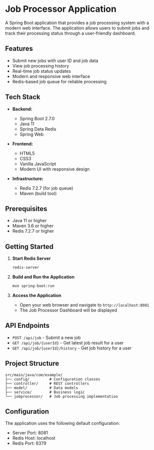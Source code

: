 # Job Processor Application

A Spring Boot application that provides a job processing system with a modern web interface. The application allows users to submit jobs and track their processing status through a user-friendly dashboard.

## Features

- Submit new jobs with user ID and job data
- View job processing history
- Real-time job status updates
- Modern and responsive web interface
- Redis-based job queue for reliable processing

## Tech Stack

- **Backend:**
  - Spring Boot 2.7.0
  - Java 11
  - Spring Data Redis
  - Spring Web

- **Frontend:**
  - HTML5
  - CSS3
  - Vanilla JavaScript
  - Modern UI with responsive design

- **Infrastructure:**
  - Redis 7.2.7 (for job queue)
  - Maven (build tool)

## Prerequisites

- Java 11 or higher
- Maven 3.6 or higher
- Redis 7.2.7 or higher

## Getting Started

1. **Start Redis Server**
   ```bash
   redis-server
   ```

2. **Build and Run the Application**
   ```bash
   mvn spring-boot:run
   ```

3. **Access the Application**
   - Open your web browser and navigate to `http://localhost:8081`
   - The Job Processor Dashboard will be displayed

## API Endpoints

- `POST /api/job` - Submit a new job
- `GET /api/job/{userId}` - Get latest job result for a user
- `GET /api/job/{userId}/history` - Get job history for a user

## Project Structure

```
src/main/java/com/example/
├── config/         # Configuration classes
├── controller/     # REST controllers
├── model/          # Data models
├── service/        # Business logic
└── jobprocessor/   # Job processing implementation
```

## Configuration

The application uses the following default configuration:
- Server Port: 8081
- Redis Host: localhost
- Redis Port: 6379


